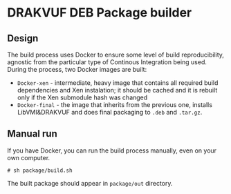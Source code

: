 # DRAKVUF DEB Package builder

## Design
The build process uses Docker to ensure some level of build reproducibility, agnostic from the particular type of Continous Integration being used. During the process, two Docker images are built:

* `Docker-xen` - intermediate, heavy image that contains all required build dependencies and Xen instalation; it should be cached and it is rebuilt only if the Xen submodule hash was changed
* `Docker-final` - the image that inherits from the previous one, installs LibVMI&DRAKVUF and does final packaging to `.deb` and `.tar.gz`.


## Manual run
If you have Docker, you can run the build process manually, even on your own computer.

```
# sh package/build.sh
```

The built package should appear in `package/out` directory.

